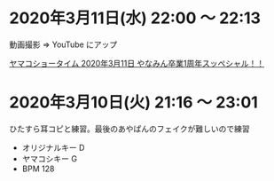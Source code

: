 # 2020年3月11日(水) 22:00 ～ 22:13

動画撮影 ⇒ YouTube にアップ

[ヤマコショータイム 2020年3月11日 やなみん卒業1周年スッペシャル！！](https://www.youtube.com/watch?v=T2Owj4QqKh4)

# 2020年3月10日(火) 21:16 ～ 23:01

ひたすら耳コピと練習。最後のあやぱんのフェイクが難しいので練習

- オリジナルキー D
- ヤマコシキー G
- BPM 128
